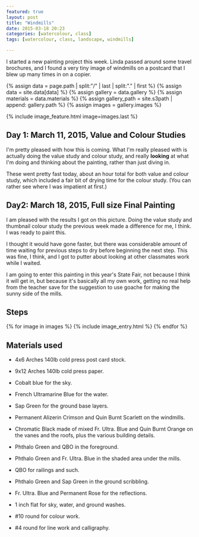 ```yaml
---
featured: true
layout: post
title: "Windmills"
date: 2015-03-18 20:23
categories: [watercolour, class]
tags: [watercolour, class, landscape, windmills]

---
```


I started a new painting project this week. Linda passed around some
travel brochures, and I found a very tiny image of windmills on a
postcard that I blew up many times in on a copier.

{% assign data = page.path | split:"/" | last | split:"." | first %}
{% assign data = site.data[data] %}
{% assign gallery = data.gallery %}
{% assign materials = data.materials %}
{% assign gallery_path = site.s3path | append: gallery.path %}
{% assign images = gallery.images %}

{% include image_feature.html image=images.last %}

## Day 1: March 11, 2015, Value and Colour Studies

I'm pretty pleased with how this is coming. What I'm really pleased
with is actually doing the value study and colour study, and really
**looking** at what I'm doing and thinking about the painting, rather
than just diving in.

These went pretty fast today, about an hour total for both value and
colour study, which included a fair bit of drying time for the colour
study. (You can rather see where I was impatient at first.)

## Day2: March 18, 2015, Full size Final Painting

I am pleased with the results I got on this picture. Doing the value
study and thumbnail colour study the previous week made a difference
for me, I think. I was ready to paint this.

I thought it would have gone faster, but there was considerable amount
of time waiting for previous steps to dry before beginning the next
step. This was fine, I think, and I got to putter about looking at
other classmates work while I waited.

I am going to enter this painting in this year's State Fair, not
because I think it will get in, but because it's basically all my own
work, getting no real help from the teacher save for the suggestion to
use goache for making the sunny side of the mills.

## Steps

{% for image in images %}
{% include image_entry.html %}
{% endfor %}

## Materials used

* 4x6 Arches 140lb cold press post card stock.
* 9x12 Arches 140lb cold press paper.

* Cobalt blue for the sky.
* French Ultramarine Blue for the water.
* Sap Green for the ground base layers.
* Permanent Alizerin Crimson and Quin Burnt Scarlett on the windmills.
* Chromatic Black made of mixed Fr. Ultra. Blue and Quin Burnt Orange
  on the vanes and the roofs, plus the various building details.
* Phthalo Green and QBO in the foreground.
* Phthalo Green and Fr. Ultra. Blue in the shaded area under the
  mills.
* QBO for railings and such.
* Phthalo Green and Sap Green in the ground scribbling.
* Fr. Ultra. Blue and Permanent Rose for the reflections.

* 1 inch flat for sky, water, and ground washes.
* #10 round for colour work.
* #4 round for line work and calligraphy.
